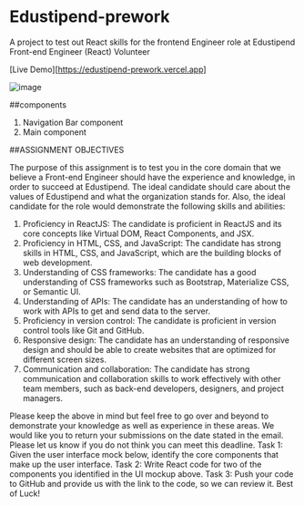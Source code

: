 # Edustipend-prework

A project to test out React skills for the frontend Engineer role at Edustipend
Front-end Engineer (React) Volunteer

[Live Demo][https://edustipend-prework.vercel.app]


![image](https://github.com/Dev-Franqqi/Edustipend-prework/assets/112135616/c60af2e6-ac0d-44c9-b192-3f3c5c044142)



##components 
1. Navigation Bar component 
2. Main component

##ASSIGNMENT OBJECTIVES

The purpose of this assignment is to test you in the core domain that we
believe a Front-end Engineer should have the experience and knowledge,
in order to succeed at Edustipend.
The ideal candidate should care about the values of Edustipend and what
the organization stands for.
Also, the ideal candidate for the role would demonstrate the following skills
and abilities:

1. Proficiency in ReactJS: The candidate is proficient in ReactJS and its
core concepts like Virtual DOM, React Components, and JSX.
2. Proficiency in HTML, CSS, and JavaScript: The candidate has strong
skills in HTML, CSS, and JavaScript, which are the building blocks of
web development.
3. Understanding of CSS frameworks: The candidate has a good
understanding of CSS frameworks such as Bootstrap, Materialize
CSS, or Semantic UI.
4. Understanding of APIs: The candidate has an understanding of how
to work with APIs to get and send data to the server.
5. Proficiency in version control: The candidate is proficient in version
control tools like Git and GitHub.
6. Responsive design: The candidate has an understanding of
responsive design and should be able to create websites that are
optimized for different screen sizes.
7. Communication and collaboration: The candidate has strong
communication and collaboration skills to work effectively with other
team members, such as back-end developers, designers, and project
managers.

Please keep the above in mind but feel free to go over and beyond to
demonstrate your knowledge as well as experience in these areas.
We would like you to return your submissions on the date stated in the
email. Please let us know if you do not think you can meet this deadline.
Task 1:
Given the user interface mock below, identify the core components that
make up the user interface.
Task 2:
Write React code for two of the components you identified in the UI
mockup above.
Task 3:
Push your code to GitHub and provide us with the link to the code, so we
can review it.
Best of Luck!
